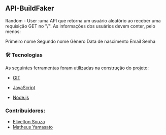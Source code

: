 ## API-BuildFaker

Random - User :uma API que retorna um usuário aleatório ao receber uma requisição GET no "/". As
informações dos usuários devem conter, pelo menos:

Primeiro nome
Segundo nome
Gênero
Data de nascimento
Email
Senha


### 🛠️ Tecnologias

As seguintes ferramentas foram utilizadas na construção do projeto:

- [GIT](https://git-scm.com/)

- [JavaScript](https://developer.mozilla.org/pt-BR/docs/Web/JavaScript) 

- [Node.js](https://nodejs.org/api/) 




### Contribuidores:

- [Elivelton Souza](https://github.com/EliveltonSouzaDev)
- [Matheus Yamasato](https://github.com/MatheusYamasato)
